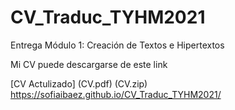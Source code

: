 # CV_Traduc_TYHM2021

Entrega Módulo 1: Creación de Textos e Hipertextos
<p>

Mi CV puede descargarse de este link

<p>

[CV Actulizado] (CV.pdf) (CV.zip)
  https://sofiaibaez.github.io/CV_Traduc_TYHM2021/
